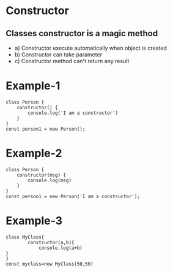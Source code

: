# Constructor
## Classes constructor is a magic method
- a) Constructor execute automatically when object is created
- b) Constructor can take parameter
- c) Constructor method can't return any result
# Example-1
```
class Person {
    constructor() {
        console.log('I am a constructor')
    }
}
const person1 = new Person();
```
# Example-2
```
class Person {
    constructor(msg) {
        console.log(msg)
    }
}
const person1 = new Person('I am a constructor');
```
# Example-3
```
class MyClass{
        constructor(a,b){
            console.log(a+b)
}
}
const myclass=new MyClass(50,50)
```
